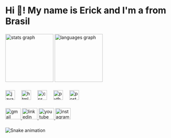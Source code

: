 <h1 align="left">Hi 👋! My name is Erick and I'm a from Brasil</h1>

###

<div align="left">
  <img src="https://github-readme-stats.vercel.app/api?username=ErickDsBR&hide_title=false&hide_rank=false&show_icons=true&include_all_commits=true&count_private=true&disable_animations=false&theme=dark&locale=en&hide_border=false" height="150" alt="stats graph"  />
  <img src="https://github-readme-stats.vercel.app/api/top-langs?username=ErickDsBR&locale=pt-br&hide_title=false&layout=compact&card_width=320&langs_count=5&theme=dark&hide_border=false" height="150" alt="languages graph"  />
</div>

###

<div align="left">
  <img src="https://cdn.jsdelivr.net/gh/devicons/devicon/icons/javascript/javascript-original.svg" height="30" alt="javascript logo"  />
  <img width="12" />
  <img src="https://cdn.jsdelivr.net/gh/devicons/devicon/icons/html5/html5-original.svg" height="30" alt="html5 logo"  />
  <img width="12" />
  <img src="https://cdn.jsdelivr.net/gh/devicons/devicon/icons/css3/css3-original.svg" height="30" alt="css logo"  />
  <img width="12" />
  <img src="https://cdn.jsdelivr.net/gh/devicons/devicon/icons/python/python-original.svg" height="30" alt="python logo"  />
  <img width="12" />
  <img src="https://cdn.jsdelivr.net/gh/devicons/devicon/icons/postgresql/postgresql-original.svg" height="30" alt="postgresql logo"  />
</div>

###

<div align="left">
  <a href="Erick.brasil2102@gmail.com" target="_blank">
    <img src="https://raw.githubusercontent.com/maurodesouza/profile-readme-generator/master/src/assets/icons/social/gmail/default.svg" width="48" height="35" alt="gmail logo"  />
  </a>
  <a href="https://www.linkedin.com/in/erick-da-silva-brasil/" target="_blank">
    <img src="https://raw.githubusercontent.com/maurodesouza/profile-readme-generator/master/src/assets/icons/social/linkedin/default.svg" width="48" height="35" alt="linkedin logo"  />
  </a>
  <a href="https://www.youtube.com/@Erick_build" target="_blank">
    <img src="https://raw.githubusercontent.com/maurodesouza/profile-readme-generator/master/src/assets/icons/social/youtube/default.svg" width="48" height="35" alt="youtube logo"  />
  </a>
  <a href="https://www.instagram.com/er1ckb/" target="_blank">
    <img src="https://raw.githubusercontent.com/maurodesouza/profile-readme-generator/master/src/assets/icons/social/instagram/default.svg" width="48" height="35" alt="instagram logo"  />
  </a>
</div>

###

<img src="https://raw.githubusercontent.com/ErickDsBR/ErickDsBR/output/snake.svg" alt="Snake animation" />

###
